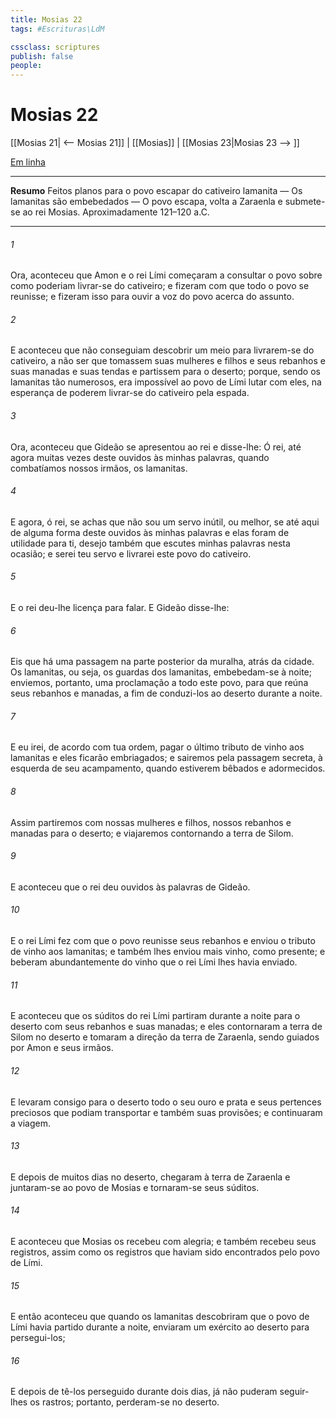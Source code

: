 ```yaml
---
title: Mosias 22
tags: #Escrituras\LdM

cssclass: scriptures
publish: false
people:
---
```


# Mosias 22
[[Mosias 21| <-- Mosias 21]] | [[Mosias]] | [[Mosias 23|Mosias 23 --> ]]

[Em linha](https://churchofjesuschrist.org/study/scriptures/bofm/mosiah/22?lang=por)

---
__Resumo__
Feitos planos para o povo escapar do cativeiro lamanita — Os lamanitas são embebedados — O povo escapa, volta a Zaraenla e submete-se ao rei Mosias. Aproximadamente 121–120 a.C.

---
###### 1 
Ora, aconteceu que Amon e o rei Lími começaram a consultar o povo sobre como poderiam livrar-se do cativeiro; e fizeram com que todo o povo se reunisse; e fizeram isso para ouvir a voz do povo acerca do assunto.

###### 2 
E aconteceu que não conseguiam descobrir um meio para livrarem-se do cativeiro, a não ser que tomassem suas mulheres e filhos e seus rebanhos e suas manadas e suas tendas e partissem para o deserto; porque, sendo os lamanitas tão numerosos, era impossível ao povo de Lími lutar com eles, na esperança de poderem livrar-se do cativeiro pela espada.

###### 3 
Ora, aconteceu que Gideão se apresentou ao rei e disse-lhe: Ó rei, até agora muitas vezes deste ouvidos às minhas palavras, quando combatíamos nossos irmãos, os lamanitas.

###### 4 
E agora, ó rei, se achas que não sou um servo inútil, ou melhor, se até aqui de alguma forma deste ouvidos às minhas palavras e elas foram de utilidade para ti, desejo também que escutes minhas palavras nesta ocasião; e serei teu servo e livrarei este povo do cativeiro.

###### 5 
E o rei deu-lhe licença para falar. E Gideão disse-lhe:

###### 6 
Eis que há uma passagem na parte posterior da muralha, atrás da cidade. Os lamanitas, ou seja, os guardas dos lamanitas, embebedam-se à noite; enviemos, portanto, uma proclamação a todo este povo, para que reúna seus rebanhos e manadas, a fim de conduzi-los ao deserto durante a noite.

###### 7 
E eu irei, de acordo com tua ordem, pagar o último tributo de vinho aos lamanitas e eles ficarão embriagados; e sairemos pela passagem secreta, à esquerda de seu acampamento, quando estiverem bêbados e adormecidos.

###### 8 
Assim partiremos com nossas mulheres e filhos, nossos rebanhos e manadas para o deserto; e viajaremos contornando a terra de Silom.

###### 9 
E aconteceu que o rei deu ouvidos às palavras de Gideão.

###### 10 
E o rei Lími fez com que o povo reunisse seus rebanhos e enviou o tributo de vinho aos lamanitas; e também lhes enviou mais vinho, como presente; e beberam abundantemente do vinho que o rei Lími lhes havia enviado.

###### 11 
E aconteceu que os súditos do rei Lími partiram durante a noite para o deserto com seus rebanhos e suas manadas; e eles contornaram a terra de Silom no deserto e tomaram a direção da terra de Zaraenla, sendo guiados por Amon e seus irmãos.

###### 12 
E levaram consigo para o deserto todo o seu ouro e prata e seus pertences preciosos que podiam transportar e também suas provisões; e continuaram a viagem.

###### 13 
E depois de muitos dias no deserto, chegaram à terra de Zaraenla e juntaram-se ao povo de Mosias e tornaram-se seus súditos.

###### 14 
E aconteceu que Mosias os recebeu com alegria; e também recebeu seus registros, assim como os registros que haviam sido encontrados pelo povo de Lími.

###### 15 
E então aconteceu que quando os lamanitas descobriram que o povo de Lími havia partido durante a noite, enviaram um exército ao deserto para persegui-los;

###### 16 
E depois de tê-los perseguido durante dois dias, já não puderam seguir-lhes os rastros; portanto, perderam-se no deserto.

